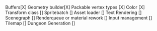 Buffers[X]
Geometry builder[X]
Packable vertex types [X]
Color [X]
Transform class []
Spritebatch []
Asset loader []
Text Rendering []
Scenegraph []
Renderqueue or material rework []
Input management []
Tilemap []
Dungeon Generation []
